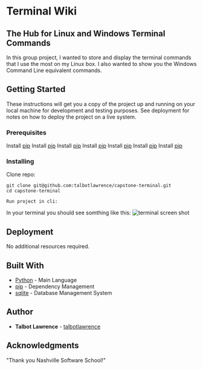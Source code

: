 # Terminal Wiki

## The Hub for Linux and Windows Terminal Commands

In this group project, I wanted to store and display the terminal commands that I use the most on my Linux box.  I also wanted to show you the Windows Command Line equivalent commands.

## Getting Started

These instructions will get you a copy of the project up and running on your local machine for development and testing purposes. See deployment for notes on how to deploy the project on a live system.

### Prerequisites
Install [pip](https://packaging.python.org/installing/)
Install [pip](https://packaging.python.org/installing/)
Install [pip](https://packaging.python.org/installing/)
Install [pip](https://packaging.python.org/installing/)
Install [pip](https://packaging.python.org/installing/)
Install [pip](https://packaging.python.org/installing/)
Install [pip](https://packaging.python.org/installing/)

### Installing
Clone repo:

```
git clone git@github.com:talbotlawrence/capstone-terminal.git
cd capstone-terminal
```


```
Run project in cli:

```
In your terminal you should see somthing like this:
![terminal screen shot](images/main_menu.png?raw=true)


## Deployment
No additional resources required.
## Built With

* [Python](http://www.dropwizard.io/1.0.2/docs/) - Main Language
* [pip](https://maven.apache.org/) - Dependency Management
* [sqlite](https://www.sqlite.org/) - Database Management System


## Author 

* **Talbot Lawrence** - [talbotlawrence](https://github.com/talbotlawrence)

## Acknowledgments
"Thank you Nashville Software School!"
